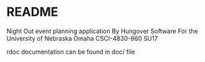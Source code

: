 # README

Night Out event planning application
By Hungover Software
For the University of Nebraska Omaha
CSCI-4830-860 SU17

rdoc documentation can be found in doc/ file
